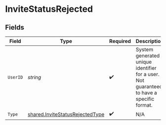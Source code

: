 # InviteStatusRejected


## Fields

| Field                                                                                     | Type                                                                                      | Required                                                                                  | Description                                                                               | Example                                                                                   |
| ----------------------------------------------------------------------------------------- | ----------------------------------------------------------------------------------------- | ----------------------------------------------------------------------------------------- | ----------------------------------------------------------------------------------------- | ----------------------------------------------------------------------------------------- |
| `UserID`                                                                                  | *string*                                                                                  | :heavy_check_mark:                                                                        | System generated unique identifier for a user. Not guaranteed to have a specific format.  | auth0\|646bdf96f7fb73d04c8c84db                                                           |
| `Type`                                                                                    | [shared.InviteStatusRejectedType](../../../pkg/models/shared/invitestatusrejectedtype.md) | :heavy_check_mark:                                                                        | N/A                                                                                       |                                                                                           |